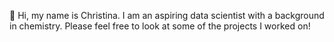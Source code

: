 👋 Hi, my name is Christina. 
I am an aspiring data scientist with a background in chemistry. Please feel free to look at some of the projects I worked on!

<!---
christinamatu/christinamatu is a ✨ special ✨ repository because its `README.md` (this file) appears on your GitHub profile.
You can click the Preview link to take a look at your changes.
--->
